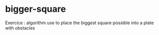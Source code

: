 # bigger-square
Exercice : algorithm use to place the biggest square possible into a plate with obstacles
